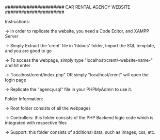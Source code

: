 ###################### CAR RENTAL AGENCY WEBSITE ######################

Instructions:

-> In order to replicate the website, you need a Code Editor, and XAMPP Server

-> Simply Extract the 'crent' file in 'htdocs' folder, Import the SQL template, and you are good to go

-> To access the webpage, simply type "localhost/crent/-website-name-" and hit enter

-> "localhost/crent/index.php" OR simply "localhost/crent" will open the login page

-> Replicate the "agency.sql" file in your PHPMyAdmin to use it.


Folder Information:

-> Root folder consists of all the webpages

-> Controllers: this folder consists of the PHP Backend logic code which is integrated with respective files

-> Support: this folder consists of additional data, such as images, css, etc.
